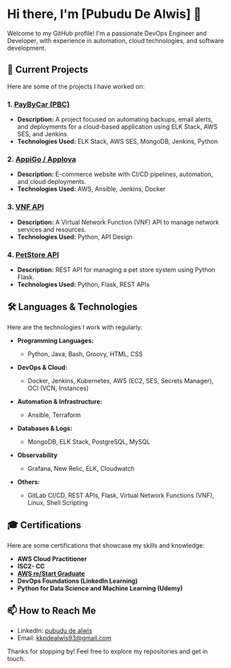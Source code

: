 

# Hi there, I'm [Pubudu De Alwis] 👋

Welcome to my GitHub profile! I'm a passionate DevOps Engineer and Developer, with experience in automation, cloud technologies, and software development.

## 🚀 Current Projects
Here are some of the projects I have worked on:

### 1. [PayByCar (PBC)](https://github.com/Verdeva)
   - **Description:** A project focused on automating backups, email alerts, and deployments for a cloud-based application using ELK Stack, AWS SES, and Jenkins.
   - **Technologies Used:** ELK Stack, AWS SES, MongoDB, Jenkins, Python

### 2. [AppiGo / Applova](https://github.com/your-repository-link)
   - **Description:** E-commerce website with CI/CD pipelines, automation, and cloud deployments.
   - **Technologies Used:** AWS, Ansible, Jenkins, Docker

### 3. [VNF API](https://github.com/your-repository-link)
   - **Description:** A Virtual Network Function (VNF) API to manage network services and resources.
   - **Technologies Used:** Python, API Design

### 4. [PetStore API](https://github.com/your-repository-link)
   - **Description:** REST API for managing a pet store system using Python Flask.
   - **Technologies Used:** Python, Flask, REST APIs

## 🛠️ Languages & Technologies
Here are the technologies I work with regularly:

- **Programming Languages:**  
   - Python, Java, Bash, Groovy, HTML, CSS

- **DevOps & Cloud:**  
   - Docker, Jenkins, Kubernetes, AWS (EC2, SES, Secrets Manager), OCI (VCN, Instances)

- **Automation & Infrastructure:**  
   - Ansible, Terraform

- **Databases & Logs:**  
   - MongoDB, ELK Stack, PostgreSQL, MySQL
 
- **Observability**
  - Grafana, New Relic, ELK, Cloudwatch

- **Others:**  
   - GitLab CI/CD, REST APIs, Flask, Virtual Network Functions (VNF), Linux, Shell Scripting
 
## 🎓 Certifications
Here are some certifications that showcase my skills and knowledge:

- **AWS Cloud Practitioner**  
- **ISC2- CC**  
- [**AWS re/Start Graduate**](https://www.credly.com/badges/cd3b292a-f0e5-4686-926f-d58006699ec7/public_url)
- **DevOps Foundations (LinkedIn Learning)**  
- **Python for Data Science and Machine Learning (Udemy)**  

## 📫 How to Reach Me
- LinkedIn: [pubudu de alwis](https://www.linkedin.com/in/pubudu-de-alwis-40ba44122/)
- Email: [kkpdealwis93@gmail.com](mailto:kkpdealwis93@gmail.com)

Thanks for stopping by! Feel free to explore my repositories and get in touch.
